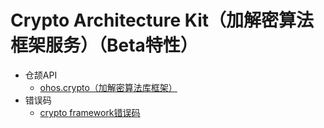 # Crypto Architecture Kit（加解密算法框架服务）（Beta特性）

- 仓颉API
    - [ohos.crypto（加解密算法库框架）](cj-apis-crypto.md)
- 错误码
    - [crypto framework错误码](../errorcodes/cj-errorcode-crypto.md)